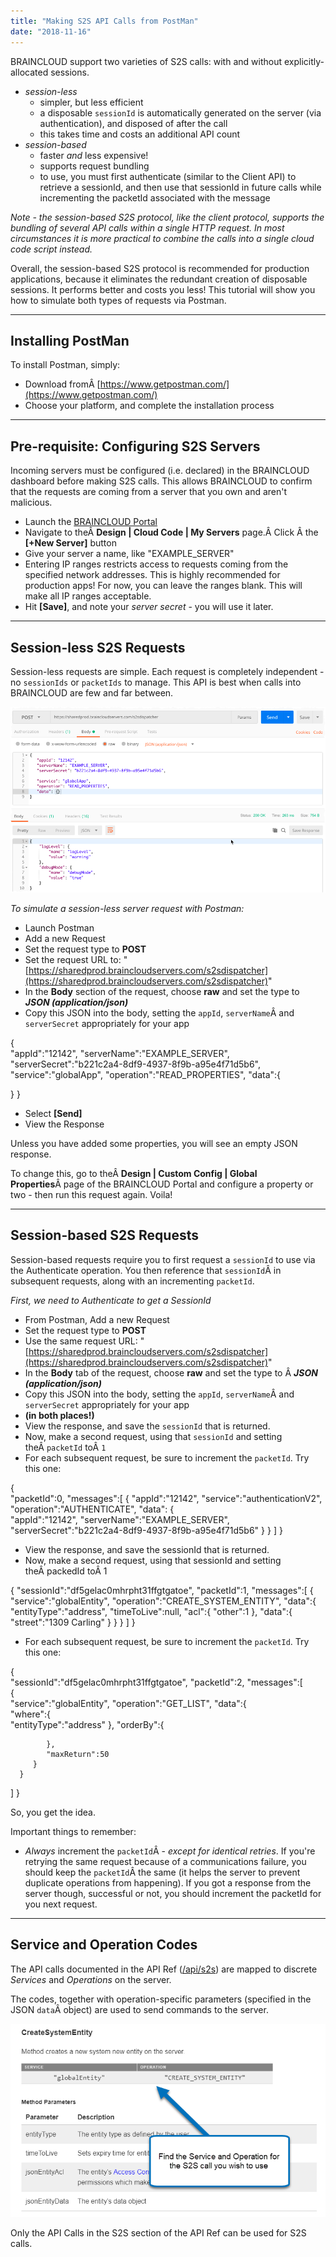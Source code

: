 ```yaml
---
title: "Making S2S API Calls from PostMan"
date: "2018-11-16"
---
```


BRAINCLOUD support two varieties of S2S calls: with and without explicitly-allocated sessions.

- _session-less_
    - simpler, but less efficient
    - a disposable `sessionId` is automatically generated on the server (via authentication), and disposed of after the call
    - this takes time and costs an additional API count
- _session-based_
    - faster _and_ less expensive!
    - supports request bundling
    - to use, you must first authenticate (similar to the Client API) to retrieve a sessionId, and then use that sessionId in future calls while incrementing the packetId associated with the message

_Note - the session-based S2S protocol, like the client protocol, supports the bundling of several API calls within a single HTTP request. In most circumstances it is more practical to combine the calls into a single cloud code script instead._ 

Overall, the session-based S2S protocol is recommended for production applications, because it eliminates the redundant creation of disposable sessions. It performs better and costs you less! This tutorial will show you how to simulate both types of requests via Postman.

* * *

## Installing PostMan

To install Postman, simply:

- Download fromÂ [https://www.getpostman.com/](https://www.getpostman.com/)
- Choose your platform, and complete the installation process

* * *

## Pre-requisite: Configuring S2S Servers

Incoming servers must be configured (i.e. declared) in the BRAINCLOUD dashboard before making S2S calls. This allows BRAINCLOUD to confirm that the requests are coming from a server that you own and aren't malicious.

- Launch the [BRAINCLOUD Portal](https://portal.braincloudservers.com)
- Navigate to theÂ **Design | Cloud Code | My Servers** page.Â Click Â the **\[+New Server\]** button
- Give your server a name, like "EXAMPLE\_SERVER"
- Entering IP ranges restricts access to requests coming from the specified network addresses. This is highly recommended for production apps! For now, you can leave the ranges blank. This will make all IP ranges acceptable.
- Hit **\[Save\]**, and note your _server secret_ - you will use it later.

* * *

## Session-less S2S Requests

Session-less requests are simple. Each request is completely independent - no `sessionIds` or `packetIds` to manage. This API is best when calls into BRAINCLOUD are few and far between.

[![](images/2018-11-17_17-16-51.png)](images/2018-11-17_17-16-51.png)

_To simulate a session-less server request with Postman:_

- Launch Postman
- Add a new Request
- Set the request type to **POST**
- Set the request URL to: "[https://sharedprod.braincloudservers.com/s2sdispatcher](https://sharedprod.braincloudservers.com/s2sdispatcher)"
- In the **Body** section of the request, choose **raw** and set the type to **_JSON (application/json)_**
- Copy this JSON into the body, setting the `appId`, `serverName`Â and `serverSecret` appropriately for your app

{  
   "appId":"12142",
   "serverName":"EXAMPLE\_SERVER",
   "serverSecret":"b221c2a4-8df9-4937-8f9b-a95e4f71d5b6",
   "service":"globalApp",
   "operation":"READ\_PROPERTIES",
   "data":{  

   }
}

- Select **\[Send\]**
- View the Response

Unless you have added some properties, you will see an empty JSON response.

To change this, go to theÂ **Design | Custom Config | Global Properties**Â page of the BRAINCLOUD Portal and configure a property or two - then run this request again. Voila!

* * *

## Session-based S2S Requests

Session-based requests require you to first request a `sessionId` to use via the Authenticate operation. You then reference that `sessionId`Â in subsequent requests, along with an incrementing `packetId`.

_First, we need to Authenticate to get a SessionId_

- From Postman, Add a new Request
- Set the request type to **POST**
- Use the same request URL: "[https://sharedprod.braincloudservers.com/s2sdispatcher](https://sharedprod.braincloudservers.com/s2sdispatcher)"
- In the **Body** tab of the request, choose **raw** and set the type to Â **_JSON (application/json)_**
- Copy this JSON into the body, setting the `appId`, `serverName`Â and `serverSecret` appropriately for your app
- **(in both places!)**
- View the response, and save the `sessionId` that is returned.
- Now, make a second request, using that `sessionId` and setting theÂ `packetId` toÂ `1`
- For each subsequent request, be sure to increment the `packetId`. Try this one:

{  
   "packetId":0,
   "messages":\[
       {
         "appId":"12142",
         "service":"authenticationV2",
         "operation":"AUTHENTICATE",
         "data": {  
            "appId":"12142",
            "serverName":"EXAMPLE\_SERVER",
            "serverSecret":"b221c2a4-8df9-4937-8f9b-a95e4f71d5b6"
          }
       }
   \]
}

- View the response, and save the sessionId that is returned.
- Now, make a second request, using that sessionId and setting theÂ packedId toÂ 1

{
   "sessionId":"df5gelac0mhrpht31ffgtgatoe",
   "packetId":1,
   "messages":\[
      {
         "service":"globalEntity",
         "operation":"CREATE\_SYSTEM\_ENTITY",
         "data":{
            "entityType":"address",
            "timeToLive":null,
            "acl":{
               "other":1
            },
            "data":{
               "street":"1309 Carling"
            }
         }
      }
   \]
}

- For each subsequent request, be sure to increment the `packetId`. Try this one:

{  
   "sessionId":"df5gelac0mhrpht31ffgtgatoe",
   "packetId":2,
   "messages":\[  
      {  
         "service":"globalEntity",
         "operation":"GET\_LIST",
         "data":{  
            "where":{  
               "entityType":"address"
            },
            "orderBy":{  

            },
            "maxReturn":50
         }
      }
   \]
}

So, you get the idea.

Important things to remember:

- _Always_ increment the `packetId`Â - _except for identical retries_. If you're retrying the same request because of a communications failure, you should keep the `packetId`Â the same (it helps the server to prevent duplicate operations from happening). If you got a response from the server though, successful or not, you should increment the packetId for you next request.

* * *

## Service and Operation Codes

The API calls documented in the API Ref ([/api/s2s](/api/s2s)) are mapped to discrete _Services_ and _Operations_ on the server.

The codes, together with operation-specific parameters (specified in the JSON `data`Â object) are used to send commands to the server.

[![](images/APIRef.png)](images/APIRef.png)

Only the API Calls in the S2S section of the API Ref can be used for S2S calls.

